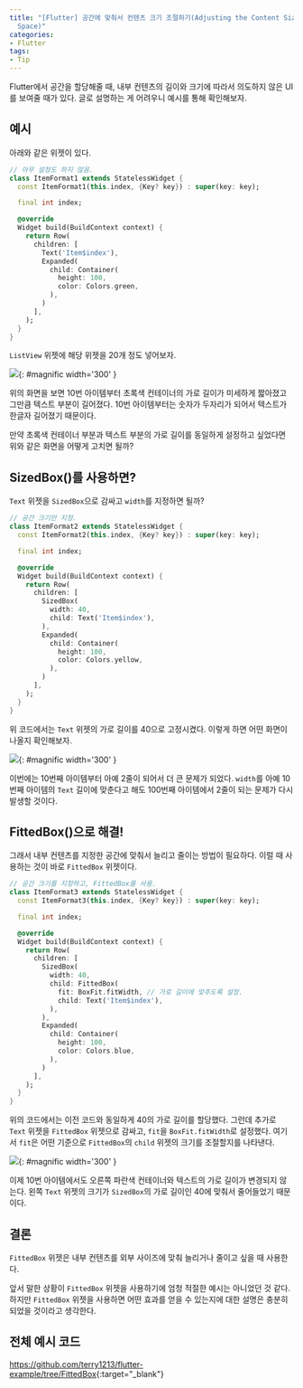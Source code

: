 ```yaml
---
title: "[Flutter] 공간에 맞춰서 컨텐츠 크기 조절하기(Adjusting the Content Size According to the
  Space)"
categories:
- Flutter
tags:
- Tip
---
```


Flutter에서 공간을 할당해줄 때, 내부 컨텐츠의 길이와 크기에 따라서 의도하지 않은 UI를 보여줄 때가 있다. 글로 설명하는 게 어려우니 예시를 통해 확인해보자.

## 예시

아래와 같은 위젯이 있다.

``` dart
// 아무 설정도 하지 않음.
class ItemFormat1 extends StatelessWidget {
  const ItemFormat1(this.index, {Key? key}) : super(key: key);

  final int index;

  @override
  Widget build(BuildContext context) {
    return Row(
      children: [
        Text('Item$index'),
        Expanded(
          child: Container(
            height: 100,
            color: Colors.green,
          ),
        )
      ],
    );
  }
}
```

`ListView` 위젯에 해당 위젯을 20개 정도 넣어보자.

![](/assets/flutter/Tip/FittedBox/Example1.png){: #magnific  width='300' }

위의 화면을 보면 10번 아이템부터 초록색 컨테이너의 가로 길이가 미세하게 짧아졌고 그만큼 텍스트 부분이 길어졌다. 10번 아이템부터는 숫자가 두자리가 되어서 텍스트가 한글자 길어졌기 때문이다.

만약 초록색 컨테이너 부분과 텍스트 부분의 가로 길이를 동일하게 설정하고 싶었다면 위와 같은 화면을 어떻게 고치면 될까?

## SizedBox()를 사용하면?

`Text` 위젯을 `SizedBox`으로 감싸고 `width`를 지정하면 될까?

``` dart
// 공간 크기만 지정.
class ItemFormat2 extends StatelessWidget {
  const ItemFormat2(this.index, {Key? key}) : super(key: key);

  final int index;

  @override
  Widget build(BuildContext context) {
    return Row(
      children: [
        SizedBox(
          width: 40,
          child: Text('Item$index'),
        ),
        Expanded(
          child: Container(
            height: 100,
            color: Colors.yellow,
          ),
        )
      ],
    );
  }
}
```

위 코드에서는 `Text` 위젯의 가로 길이를 40으로 고정시켰다. 이렇게 하면 어떤 화면이 나올지 확인해보자.

![](/assets/flutter/Tip/FittedBox/Example2.png){: #magnific  width='300' }

이번에는 10번째 아이템부터 아예 2줄이 되어서 더 큰 문제가 되었다. `width`를 아예 10번째 아이템의 `Text` 길이에 맞춘다고 해도 100번째 아이템에서 2줄이 되는 문제가 다시 발생할 것이다.

## FittedBox()으로 해결!

그래서 내부 컨텐츠를 지정한 공간에 맞춰서 늘리고 줄이는 방법이 필요하다. 이럴 때 사용하는 것이 바로 `FittedBox` 위젯이다.

``` dart
// 공간 크기를 지정하고, FittedBox를 사용.
class ItemFormat3 extends StatelessWidget {
  const ItemFormat3(this.index, {Key? key}) : super(key: key);

  final int index;

  @override
  Widget build(BuildContext context) {
    return Row(
      children: [
        SizedBox(
          width: 40,
          child: FittedBox(
            fit: BoxFit.fitWidth, // 가로 길이에 맞추도록 설정.
            child: Text('Item$index'),
          ),
        ),
        Expanded(
          child: Container(
            height: 100,
            color: Colors.blue,
          ),
        )
      ],
    );
  }
}
```

위의 코드에서는 이전 코드와 동일하게 40의 가로 길이를 할당했다. 그런데 추가로 `Text` 위젯을 `FittedBox` 위젯으로 감싸고, `fit`을 `BoxFit.fitWidth`로 설정했다. 여기서 `fit`은 어떤 기준으로 `FittedBox`의 `child` 위젯의 크기를 조절할지를 나타낸다.

![](/assets/flutter/Tip/FittedBox/Example3.png){: #magnific  width='300' }

이제 10번 아이템에서도 오른쪽 파란색 컨테이너와 텍스트의 가로 길이가 변경되지 않는다. 왼쪽 `Text` 위젯의 크기가 `SizedBox`의 가로 길이인 40에 맞춰서 줄어들었기 때문이다.

## 결론

`FittedBox` 위젯은 내부 컨텐츠를 외부 사이즈에 맞춰 늘리거나 줄이고 싶을 때 사용한다.

앞서 말한 상황이 `FittedBox` 위젯을 사용하기에 엄청 적절한 예시는 아니었던 것 같다. 하지만 `FittedBox` 위젯을 사용하면 어떤 효과를 얻을 수 있는지에 대한 설명은 충분히 되었을 것이라고 생각한다.

## 전체 예시 코드

<https://github.com/terry1213/flutter-example/tree/FittedBox>{:target="\_blank"}

